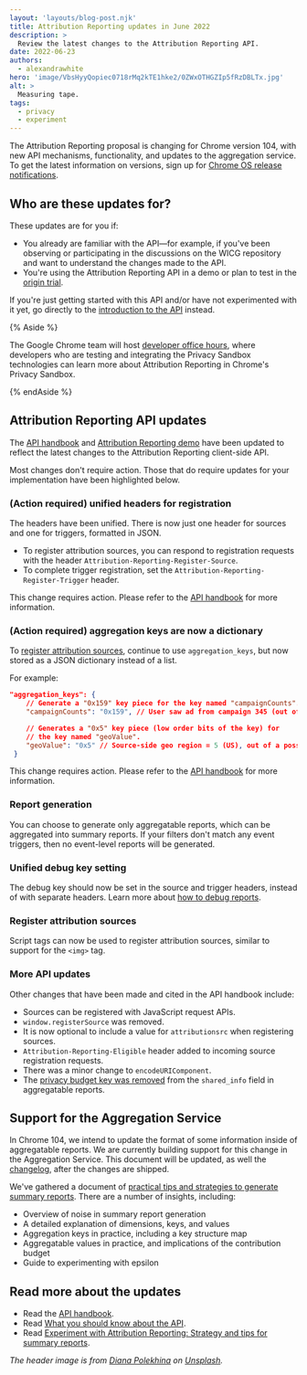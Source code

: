 ```yaml
---
layout: 'layouts/blog-post.njk'
title: Attribution Reporting updates in June 2022
description: >
  Review the latest changes to the Attribution Reporting API.
date: 2022-06-23
authors:
  - alexandrawhite
hero: 'image/VbsHyyQopiec0718rMq2kTE1hke2/0ZWxOTHGZIp5fRzDBLTx.jpg'
alt: >
  Measuring tape.
tags:
  - privacy
  - experiment
---
```


The Attribution Reporting proposal is changing for Chrome version 104,
with new API mechanisms, functionality, and updates to the aggregation service.
To get the latest information on versions, sign up for [Chrome OS release
notifications](https://groups.google.com/a/google.com/g/cros-rel-notify).

## Who are these updates for?

These updates are for you if:

*  You already are familiar with the API—for example, if you've been observing
   or participating in the discussions on the WICG repository and want to
   understand the changes made to the API.
*  You're using the Attribution Reporting API in a demo or plan to test in the
   [origin trial](/blog/privacy-sandbox-unified-origin-trial/).

If you're just getting started with this API and/or have not experimented with
it yet, go directly to the [introduction to the
API](/docs/privacy-sandbox/attribution-reporting-introduction/) instead.

{% Aside %}

The Google Chrome team will host [developer office
hours](https://docs.google.com/document/d/14GNexALd7dLBJe-MdLFuAjiZI3EhfNvk8zTs5Ct6nnM/edit?usp=sharing),
where developers who are testing and integrating the Privacy Sandbox
technologies can learn more about Attribution Reporting in Chrome's Privacy
Sandbox.

{% endAside %}

## Attribution Reporting API updates

The [API handbook](https://docs.google.com/document/d/1BXchEk-UMgcr2fpjfXrQ3D8VhTR-COGYS1cwK_nyLfg/edit)
and [Attribution Reporting demo](https://github.com/GoogleChromeLabs/trust-safety-demo/pull/27/files)
have been updated to reflect the latest changes to the Attribution Reporting
client-side API.

Most changes don't require action. Those that do require updates for your
implementation have been highlighted below.

### (Action required) unified headers for registration

The headers have been unified. There is now just one header for sources and one
for triggers, formatted in JSON.

*  To register attribution sources, you can respond to registration requests
   with the header `Attribution-Reporting-Register-Source`. 
*  To complete trigger registration, set the
   `Attribution-Reporting-Register-Trigger` header.

This change requires action. Please refer to the
[API handbook](https://docs.google.com/document/d/1BXchEk-UMgcr2fpjfXrQ3D8VhTR-COGYS1cwK_nyLfg/edit)
for more information.

### (Action required) aggregation keys are now a dictionary

To [register attribution sources](https://github.com/GoogleChromeLabs/trust-safety-demo/blob/f653de6d9562c4c5f5ca04a1c89fd97c5aedce5a/conversion-measurement/adtech/server.js#L118),
continue to use `aggregation_keys`, but now stored as a JSON dictionary instead
of a list.

For example:

```json
"aggregation_keys": {
    // Generate a "0x159" key piece for the key named "campaignCounts".
    "campaignCounts": "0x159", // User saw ad from campaign 345 (out of 511)

    // Generates a "0x5" key piece (low order bits of the key) for 
    // the key named "geoValue".
    "geoValue": "0x5" // Source-side geo region = 5 (US), out of a possible ~100 regions
 }
```

This change requires action. Please refer to the
[API handbook](https://docs.google.com/document/d/1BXchEk-UMgcr2fpjfXrQ3D8VhTR-COGYS1cwK_nyLfg/edit)
for more information.

### Report generation

You can choose to generate only aggregatable reports, which can be aggregated
into summary reports. If your filters don't match any event triggers, then no
event-level reports will be generated.

### Unified debug key setting

The debug key should now be set in the source and trigger headers, instead of
with separate headers. Learn more about [how to debug
reports](https://docs.google.com/document/d/1PawakBkknAJQSGa-R8LyxLOwqGX4JDa5GZ5r6M-_E74/edit#heading=h.fvp017tkgw79).

### Register attribution sources

Script tags can now be used to register attribution sources, similar to support
for the `<img>` tag. 

### More API updates

Other changes that have been made and cited in the API handbook include:

*  Sources can be registered with JavaScript request APIs.
*  `window.registerSource` was removed.
*  It is now optional to include a value for `attributionsrc` when registering
   sources.
*  `Attribution-Reporting-Eligible` header added to incoming source
   registration requests.
*  There was a minor change to `encodeURIComponent`. 
*  The [privacy budget key was removed](https://github.com/WICG/attribution-reporting-api/pull/471)
   from the `shared_info` field in aggregatable reports.

## Support for the Aggregation Service

In Chrome 104, we intend to update the format of some information inside of
aggregatable reports. We are currently building support for this change in the
Aggregation Service. This document will be updated, as well the
[changelog](/docs/privacy-sandbox/attribution-reporting-updates/#changelog),
after the changes are shipped.

We've gathered a document of [practical tips and strategies to generate summary
reports](https://docs.google.com/document/d/1bU0a_njpDcRd9vDR0AJjwJjrf3Or8vAzyfuK8JZDEfo/edit?usp=sharing).
There are a number of insights, including:

*  Overview of noise in summary report generation
*  A detailed explanation of dimensions, keys, and values
*  Aggregation keys in practice, including a key structure map
*  Aggregatable values in practice, and implications of the contribution budget
*  Guide to experimenting with epsilon

## Read more about the updates

*  Read the [API handbook](https://docs.google.com/document/d/1BXchEk-UMgcr2fpjfXrQ3D8VhTR-COGYS1cwK_nyLfg/edit).
*  Read [What you should know about the API](https://docs.google.com/document/d/1lvrKd5Vv7SYLMGZb0Fz7bpGNEl0LOx9i1waAHw2sUg8/edit).
*  Read [Experiment with Attribution Reporting: Strategy and tips for summary reports](https://docs.google.com/document/d/1bU0a_njpDcRd9vDR0AJjwJjrf3Or8vAzyfuK8JZDEfo/edit?usp=sharing).

_The header image is from <a href="https://unsplash.com/@diana_pole">Diana Polekhina</a> on <a href="https://unsplash.com/">Unsplash</a>._
